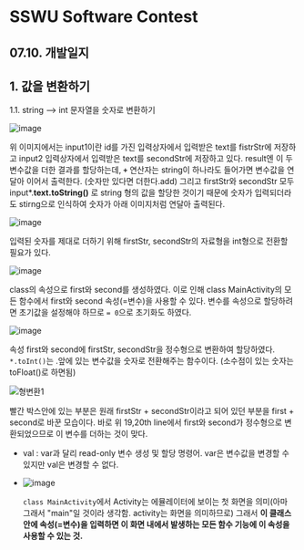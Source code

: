 # SSWU Software Contest 
## 07.10. 개발일지 

## 1. 값을 변환하기

1.1. string --> int 문자열을 숫자로 변환하기 

![image](https://user-images.githubusercontent.com/65717358/125153885-cbc31780-e191-11eb-8e69-b1c17149dbe1.png)

위 이미지에서는 input1이란 id를 가진 입력상자에서 입력받은 text를 fistrStr에 저장하고 input2 입력상자에서 입력받은 text를 secondStr에 저장하고 있다. result엔 이 두 변수값을 더한 결과를 할당하는데, **`+`** 연산자는 string이 하나라도 들어가면 변수값을 연달아 이어서 출력한다. (숫자만 있다면 더한다.add) 그리고 firstStr와 secondStr 모두 input*.**text.toString()** 로 string 형의 값을 할당한 것이기 때문에 숫자가 입력되더라도 stirng으로 인식하여 숫자가 아래 이미지처럼 연달아 출력된다. 

![image](https://user-images.githubusercontent.com/65717358/125154068-0d07f700-e193-11eb-8b9d-ef41cd99d89c.png)

입력된 숫자를 제대로 더하기 위해 firstStr, secondStr의 자료형을 int형으로 전환할 필요가 있다. 

![image](https://user-images.githubusercontent.com/65717358/125154266-265d7300-e194-11eb-8acd-c66542b7f0cb.png)

class의 속성으로 first와 second를 생성하였다. 이로 인해 class MainActivity의 모든 함수에서 first와 second 속성(=변수)을 사용할 수 있다. 
변수를 속성으로 할당하려면 초기값을 설정해야 하므로 `= 0`으로 초기화도 하였다.

![image](https://user-images.githubusercontent.com/65717358/125154596-b18b3880-e195-11eb-98ac-f148c6fcd0fe.png)

속성 first와 second에 firstStr, secondStr을 정수형으로 변환하여 할당하였다. `*.toInt()`는 .앞에 있는 변수값을 숫자로 전환해주는 함수이다. (소수점이 있는 숫자는 toFloat()로 하면됨)

![형변환1](https://user-images.githubusercontent.com/65717358/125154778-c74d2d80-e196-11eb-9124-862f860beb91.png)

빨간 박스안에 있는 부분은 원래 firstStr + secondStr이라고 되어 있던 부분을 first + second로 바꾼 모습이다. 바로 위 19,20th line에서 first와 second가 정수형으로 변환되었으므로 이 변수를 더하는 것이 맞다. 

- val : var과 달리 read-only 변수 생성 및 할당 명령어. var은 변수값을 변경할 수 있지만 val은 변경할 수 없다. 

- ![image](https://user-images.githubusercontent.com/65717358/125154087-36c11e00-e193-11eb-8aa3-8697753d998b.png)
  
  `class MainActivity`에서 Activity는 에뮬레이터에 보이는 첫 화면을 의미(아마 그래서 "main"일 것이라 생각함. activity는 화면을 의미하므로) 그래서 **이 클래스 안에 속성(=변수)을 입력하면 이 화면 내에서 발생하는 모든 함수 기능에 이 속성을 사용할 수 있는 것.** 





